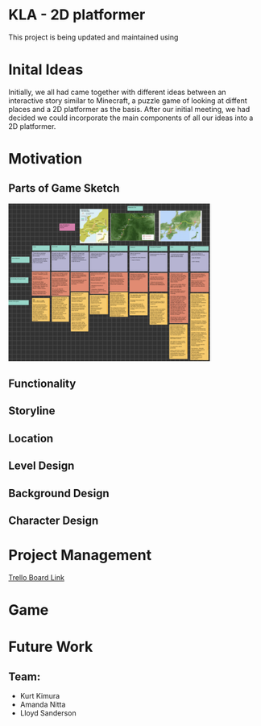# KLA - 2D platformer

This project is being updated and maintained using 

# Inital Ideas

Initially, we all had came together with different ideas between an interactive story similar to Minecraft, a puzzle game of looking at diffent places and a 2D platformer as the basis. After our initial meeting, we had decided we could incorporate the main components of all our ideas into a 2D platformer. 

# Motivation



## Parts of Game Sketch

<img width="400px" class="rounded float-start pe-4" src="/progress_pics/initial_brainstorm.png">

## Functionality 

## Storyline 

## Location 

## Level Design 

## Background Design 

## Character Design


# Project Management

[Trello Board Link](https://trello.com/b/PGbFmQW9/game-design-spring-2025)


# Game


# Future Work


## Team:
- Kurt Kimura
- Amanda Nitta 
- Lloyd Sanderson